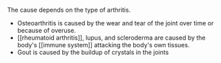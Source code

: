 The cause depends on the type of arthritis.

- Osteoarthritis is caused by the wear and tear of the joint over time or because of overuse. 
- [[rheumatoid arthritis]], lupus, and scleroderma are caused by the body's [[immune system]] attacking the body's own tissues.
- Gout is caused by the buildup of crystals in the joints